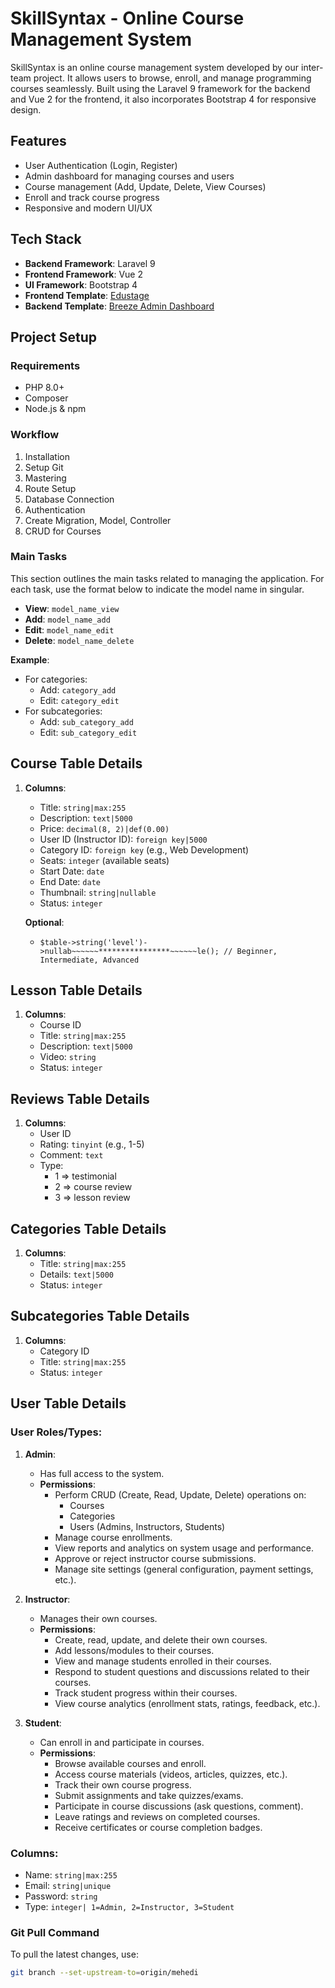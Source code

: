 # SkillSyntax - Online Course Management System

SkillSyntax is an online course management system developed by our inter-team project. It allows users to browse, enroll, and manage programming courses seamlessly. Built using the Laravel 9 framework for the backend and Vue 2 for the frontend, it also incorporates Bootstrap 4 for responsive design.

## Features

- User Authentication (Login, Register)
- Admin dashboard for managing courses and users
- Course management (Add, Update, Delete, View Courses)
- Enroll and track course progress
- Responsive and modern UI/UX

## Tech Stack

- **Backend Framework**: Laravel 9
- **Frontend Framework**: Vue 2
- **UI Framework**: Bootstrap 4
- **Frontend Template**: [Edustage](https://themewagon.com/themes/free-responsive-bootstrap-4-html-5-educational-website-template-edustage/)
- **Backend Template**: [Breeze Admin Dashboard](https://themewagon.com/themes/breeze-free-bootstrap-4-responsive-admin-dashboard-template/)

## Project Setup

### Requirements

- PHP 8.0+
- Composer
- Node.js & npm

### Workflow

1. Installation
2. Setup Git
3. Mastering
4. Route Setup
5. Database Connection
6. Authentication
7. Create Migration, Model, Controller
8. CRUD for Courses

### Main Tasks

This section outlines the main tasks related to managing the application. For each task, use the format below to indicate the model name in singular.

- **View**: `model_name_view`
- **Add**: `model_name_add`
- **Edit**: `model_name_edit`
- **Delete**: `model_name_delete`

**Example**:  
- For categories:  
  - Add: `category_add`  
  - Edit: `category_edit`  
- For subcategories:  
  - Add: `sub_category_add`  
  - Edit: `sub_category_edit`

## Course Table Details

1. **Columns**:
    - Title: `string|max:255`
    - Description: `text|5000`
    - Price: `decimal(8, 2)|def(0.00)`
    - User ID (Instructor ID): `foreign key|5000`
    - Category ID: `foreign key` (e.g., Web Development)
    - Seats: `integer` (available seats)
    - Start Date: `date`
    - End Date: `date`
    - Thumbnail: `string|nullable`
    - Status: `integer`
    
    **Optional**:
    - `$table->string('level')->nullab~~~~~~****************~~~~~~le(); // Beginner, Intermediate, Advanced`

## Lesson Table Details

1. **Columns**:
    - Course ID
    - Title: `string|max:255`
    - Description: `text|5000`
    - Video: `string`
    - Status: `integer`

## Reviews Table Details

1. **Columns**:
    - User ID
    - Rating: `tinyint` (e.g., 1-5)
    - Comment: `text`
    - Type: 
      - 1 => testimonial 
      - 2 => course review 
      - 3 => lesson review

## Categories Table Details

1. **Columns**:
    - Title: `string|max:255`
    - Details: `text|5000`
    - Status: `integer`
    
## Subcategories Table Details

1. **Columns**:
    - Category ID
    - Title: `string|max:255`
    - Status: `integer`

## User Table Details

### User Roles/Types:

1. **Admin**: 
    - Has full access to the system.
    - **Permissions**:
        - Perform CRUD (Create, Read, Update, Delete) operations on:
            - Courses
            - Categories
            - Users (Admins, Instructors, Students)
        - Manage course enrollments.
        - View reports and analytics on system usage and performance.
        - Approve or reject instructor course submissions.
        - Manage site settings (general configuration, payment settings, etc.).

2. **Instructor**:
    - Manages their own courses.
    - **Permissions**:
        - Create, read, update, and delete their own courses.
        - Add lessons/modules to their courses.
        - View and manage students enrolled in their courses.
        - Respond to student questions and discussions related to their courses.
        - Track student progress within their courses.
        - View course analytics (enrollment stats, ratings, feedback, etc.).

3. **Student**:
    - Can enroll in and participate in courses.
    - **Permissions**:
        - Browse available courses and enroll.
        - Access course materials (videos, articles, quizzes, etc.).
        - Track their own course progress.
        - Submit assignments and take quizzes/exams.
        - Participate in course discussions (ask questions, comment).
        - Leave ratings and reviews on completed courses.
        - Receive certificates or course completion badges.
        
### Columns:
  - Name: `string|max:255`
  - Email: `string|unique`
  - Password: `string`
  - Type: `integer| 1=Admin, 2=Instructor, 3=Student`

### Git Pull Command
To pull the latest changes, use:
```bash
git branch --set-upstream-to=origin/mehedi
